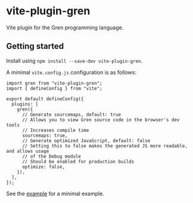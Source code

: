 # vite-plugin-gren

Vite plugin for the Gren programming language.

## Getting started

Install using `npm install --save-dev vite-plugin-gren`.

A minimal `vite.config.js` configuration is as follows:

```
import gren from "vite-plugin-gren";
import { defineConfig } from "vite";

export default defineConfig({
  plugins: [
    gren({
      // Generate sourcemaps, default: true
      // Allows you to view Gren source code in the browser's dev tools
      // Increases compile time
      sourcemaps: true, 
      // Generate optimized JavaScript, default: false
      // Setting this to false makes the generated JS more readable, and allows usage
      // of the Debug module
      // Should be enabled for production builds
      optimize: false,
    }),
  ],
});
```

See the [example](https://github.com/gren-lang/vite-plugin-gren/tree/main/example) for a minimal example.
